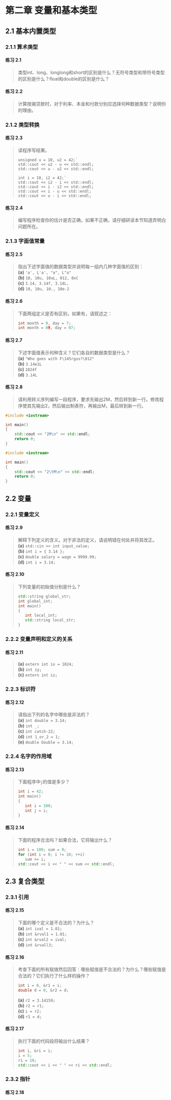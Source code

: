 # 第二章 变量和基本类型
## 2.1 基本内置类型
### 2.1.1 算术类型
#### 练习 2.1
>类型int、long、longlong和short的区别是什么？无符号类型和带符号类型的区别是什么？float和double的区别是什么？

#### 练习 2.2
>计算按揭贷款时，对于利率、本金和付款分别应选择何种数据类型？说明你的理由。

### 2.1.2 类型转换
#### 练习 2.3
>读程序写结果。
>
>```
>unsigned u = 10, u2 = 42;`  
>std::cout << u2 - u << std::endl;
>std::cout << u - u2 << std::endl;
>
>int i = 10, i2 = 42;`  
>std::cout << i2 - i << std::endl;
>std::cout << i - i2 << std::endl;
>std::cout << i - u << std::endl;
>std::cout << u - i << std::endl;
>```

#### 练习 2.4
>编写程序检查你的估计是否正确，如果不正确，请仔细研读本节知道弄明白问题所在。

### 2.1.3 字面值常量
#### 练习 2.5
>指出下述字面值的数据类型并说明每一组内几种字面值的区别：  
>**(a)** `'a', L'a', "a", L"a"`  
>**(b)** `10, 10u, 10uL, 012, 0xC`  
>**\(c\)** `3.14, 3.14f, 3.14L,`  
>**(d)** `10, 10u, 10., 10e-2`

#### 练习 2.6
>下面两组定义是否有区别，如果有，请叙述之：
>
>```c++
>int month = 9, day = 7;
>int month = 09, day = 07;
>```

#### 练习 2.7
>下述字面值表示何种含义？它们各自的数据类型是什么？  
>**(a)** `"Who goes with F\145rgus?\012"`  
**(b)** `3.14e1L`  
>**\(c\)** `1024f`  
>**(d)** `3.14L`

#### 练习 2.8
>请利用转义序列编写一段程序，要求先输出2M，然后转到新一行。修改程序使其先输出2，然后输出制表符，再输出M，最后转到新一行。

```c++
#include <iostream>

int main()
{
    std::cout << "2M\n" << std::endl;
    return 0;
}
```
```c++
#include <iostream>

int main()
{
    std::cout << "2\tM\n" << std::endl;
    return 0;
}
```
## 2.2 变量
### 2.2.1 变量定义
#### 练习 2.9
>解释下列定义的含义。对于非法的定义，请说明错在何处并将其改正。  
>**(a)** `std::cin >> int input_value;`  
>**(b)** `int i = { 3.14 };`  
>**\(c\)** `double salary = wage = 9999.99;`  
>**(d)** `int i = 3.14;`

#### 练习 2.10
>下列变量的初始值分别是什么？
>
>```c++
>std::string global_str;
>int global_int;
>int main()
>{
>    int local_int;
>    std::string local_str;
>}
>```

### 2.2.2 变量声明和定义的关系
#### 练习 2.11
>**(a)** `extern int ix = 1024;`  
>**(b)** `int iy;`  
>**\(c\)** `extern int iz;`

### 2.2.3 标识符
#### 练习 2.12
>请指出下列的名字中哪些是非法的？  
>**(a)** `int double = 3.14;`  
>**(b)** `int _;`  
>**\(c\)** `int catch-22;`  
>**(d)** `int 1_or_2 = 1;`  
>**(e)** `double Double = 3.14;`  

### 2.2.4 名字的作用域
#### 练习 2.13
>下面程序中`j`的值是多少？
>
>```c++
>int i = 42;
>int main()
>{
>    int i = 100;
>    int j = i;
>}
>```

#### 练习 2.14
>下面的程序合法吗？如果合法，它将输出什么？
>
>```c++
>int i = 100; sum = 0;
>for (int i = 0; i != 10; ++i)
>    sum += i;
>std::cout << i << " " << sum << std::endl;
>```

## 2.3 复合类型
### 2.3.1 引用
#### 练习 2.15
>下面的哪个定义是不合法的？为什么？  
>**(a)** `int ival = 1.01;`  
>**(b)** `int &rval1 = 1.01;`  
>**\(c\)** `int &rval2 = ival;`  
>**(d)** `int &rvall3;`

#### 练习 2.16
>考查下面的所有赋值然后回答：哪些赋值是不合法的？为什么？哪些赋值是合法的？它们执行了什么样的操作？  
>
>```c++
>int i = 0, &r1 = i;
>double d = 0, &r2 = d;
>```
>**(a)** `r2 = 3.14159;`  
>**(b)** `r2 = r1;`  
>**\(c\)** `i = r2;`  
>**(d)** `r1 = d;`  

#### 练习 2.17
>执行下面的代码段将输出什么结果？
>
>```c++
>int i, &ri = i;
>i = 5;
>ri = 10;
>std::cout << i << " " << ri << std::endl;
>```

### 2.3.2 指针
#### 练习 2.18
>
